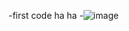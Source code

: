 -first code ha ha
-![image](https://github.com/cathy0120/teat1-0/assets/151427210/3347b9be-7a41-4394-83d2-f3e6b24a770f)
